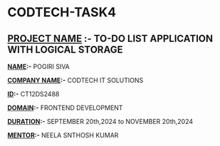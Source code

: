 # CODTECH-TASK4  

## <ins>PROJECT NAME</ins> :- TO-DO LIST APPLICATION WITH LOGICAL STORAGE  

**<ins>NAME</ins>:-** POGIRI SIVA  

**<ins>COMPANY NAME</ins>:-** CODTECH IT SOLUTIONS

**<ins>ID</ins>:-** CT12DS2488  

**<ins>DOMAIN</ins>:-** FRONTEND DEVELOPMENT

**<ins>DURATION</ins>:-** SEPTEMBER 20th,2024 to NOVEMBER 20th,2024

**<ins>MENTOR</ins>:-** NEELA SNTHOSH KUMAR   
